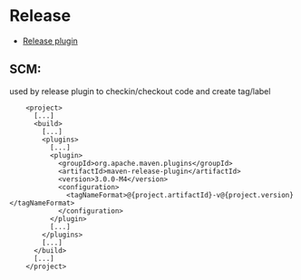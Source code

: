 # Release 
- [Release plugin](http://maven.apache.org/maven-release/maven-release-plugin/)

## SCM: 
used by release plugin to checkin/checkout code and create tag/label
```
    <project>
      [...]
      <build>
        [...]
        <plugins>
          [...]
          <plugin>
            <groupId>org.apache.maven.plugins</groupId>
            <artifactId>maven-release-plugin</artifactId>
            <version>3.0.0-M4</version>
            <configuration>
              <tagNameFormat>@{project.artifactId}-v@{project.version}</tagNameFormat>
            </configuration>
          </plugin>
          [...]
        </plugins>
        [...]
      </build>
      [...]
    </project>
```
